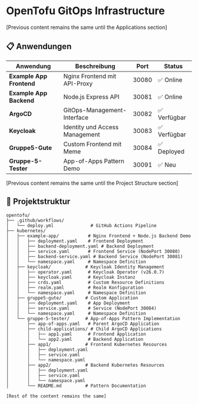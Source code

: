 # OpenTofu GitOps Infrastructure

[Previous content remains the same until the Applications section]

## 📋 Anwendungen

| Anwendung | Beschreibung | Port | Status |
|-----------|--------------|------|--------|
| **Example App Frontend** | Nginx Frontend mit API-Proxy | 30080 | ✅ Online |
| **Example App Backend** | Node.js Express API | 30081 | ✅ Online |
| **ArgoCD** | GitOps-Management-Interface | 30082 | ✅ Verfügbar |
| **Keycloak** | Identity und Access Management | 30083 | ✅ Verfügbar |
| **Gruppe5-Gute** | Custom Frontend mit Meme | 30084 | ✅ Deployed |
| **Gruppe-5-Tester** | App-of-Apps Pattern Demo | 30091 | ✅ Neu |

[Previous content remains the same until the Project Structure section]

## 📁 Projektstruktur

```
opentofu/
├── .github/workflows/
│   └── deploy.yml              # GitHub Actions Pipeline
├── kubernetes/
│   ├── example-app/           # Nginx Frontend + Node.js Backend Demo
│   │   ├── deployment.yaml    # Frontend Deployment
│   │   ├── backend-deployment.yaml # Backend Deployment
│   │   ├── service.yaml       # Frontend Service (NodePort 30080)
│   │   ├── backend-service.yaml # Backend Service (NodePort 30081)
│   │   └── namespace.yaml     # Namespace Definition
│   ├── keycloak/             # Keycloak Identity Management
│   │   ├── operator.yaml      # Keycloak Operator (v26.0.7)
│   │   ├── keycloak.yaml      # Keycloak Instanz
│   │   ├── crds.yaml          # Custom Resource Definitions
│   │   ├── realm.yaml         # Realm Konfiguration
│   │   └── namespace.yaml     # Namespace Definition
│   ├── gruppe5-gute/         # Custom Application
│   │   ├── deployment.yaml    # App Deployment
│   │   ├── service.yaml       # Service (NodePort 30084)
│   │   └── namespace.yaml     # Namespace Definition
│   └── gruppe-5-tester/      # App-of-Apps Pattern Implementation
│       ├── app-of-apps.yaml   # Parent ArgoCD Application
│       ├── child-applications/ # Child ArgoCD Applications
│       │   ├── app1.yaml      # Frontend Application
│       │   └── app2.yaml      # Backend Application
│       ├── app1/             # Frontend Kubernetes Resources
│       │   ├── deployment.yaml
│       │   ├── service.yaml
│       │   └── namespace.yaml
│       ├── app2/             # Backend Kubernetes Resources
│       │   ├── deployment.yaml
│       │   ├── service.yaml
│       │   └── namespace.yaml
│       └── README.md         # Pattern Documentation

[Rest of the content remains the same]
